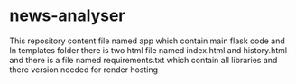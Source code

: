 # news-analyser

This repository content file named app which contain main flask code
and 
In templates folder there is two html file named  index.html and history.html
and there is a file named requirements.txt which contain all libraries and there version needed for render hosting
